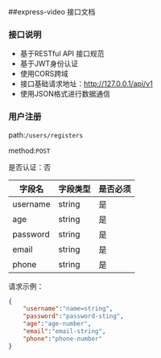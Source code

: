 ##express-video 接口文档
### 接口说明
* 基于RESTful API 接口规范
* 基于JWT身份认证
* 使用CORS跨域
* 接口基础请求地址：http://127.0.0.1/api/v1
* 使用JSON格式进行数据通信

### 用户注册
path:`/users/registers`

method:`POST`

是否认证：否

| 字段名      | 字段类型   | 是否必须 |
|----------|--------|------|
| username | string | 是    |
| age      |string|是|
| password |string|是|
| email    |string|是|
| phone    |string|是|

请求示例：
```json
{
    "username":"name=string",
    "password":"password-sting",
    "age":"age-number",
    "email":"email-string",
    "phone":"phone-number"
}
```